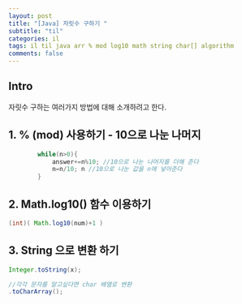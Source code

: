 ```yaml
---
layout: post
title: "[Java] 자릿수 구하기 "
subtitle: "til"
categories: il
tags: il til java arr % mod log10 math string char[] algorithm
comments: false
---
```

## Intro
자릿수 구하는 여러가지 방법에 대해 소개하려고 한다.

## 1. % (mod) 사용하기 - 10으로 나눈 나머지
```java
        while(n>0){
            answer+=n%10; //10으로 나눈 나머지를 더해 준다
            n=n/10; n //10으로 나눈 값을 n에 넣어준다
        }
```

## 2. Math.log10() 함수 이용하기  
```java
(int)( Math.log10(num)+1 )
```

## 3. String 으로 변환 하기
```java
Integer.toString(x);

//각각 문자를 알고싶다면 char 배열로 변환
.toCharArray();
```

